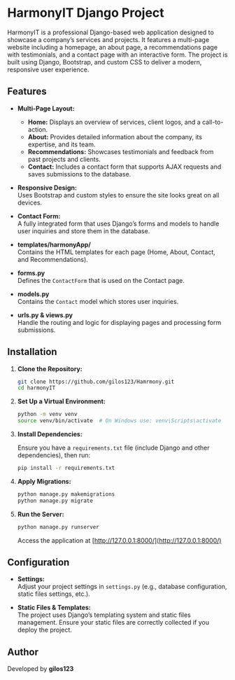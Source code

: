 
# HarmonyIT Django Project

HarmonyIT is a professional Django-based web application designed to showcase a company’s services and projects. It features a multi-page website including a homepage, an about page, a recommendations page with testimonials, and a contact page with an interactive form. The project is built using Django, Bootstrap, and custom CSS to deliver a modern, responsive user experience.

## Features

- **Multi-Page Layout:**  
  - **Home:** Displays an overview of services, client logos, and a call-to-action.
  - **About:** Provides detailed information about the company, its expertise, and its team.
  - **Recommendations:** Showcases testimonials and feedback from past projects and clients.
  - **Contact:** Includes a contact form that supports AJAX requests and saves submissions to the database.

- **Responsive Design:**  
  Uses Bootstrap and custom styles to ensure the site looks great on all devices.

- **Contact Form:**  
  A fully integrated form that uses Django’s forms and models to handle user inquiries and store them in the database.

- **templates/harmonyApp/**  
  Contains the HTML templates for each page (Home, About, Contact, and Recommendations).

- **forms.py**  
  Defines the `ContactForm` that is used on the Contact page.

- **models.py**  
  Contains the `Contact` model which stores user inquiries.

- **urls.py & views.py**  
  Handle the routing and logic for displaying pages and processing form submissions.

## Installation

1. **Clone the Repository:**

   ```bash
   git clone https://github.com/gilos123/Hamrmony.git
   cd harmonyIT
   ```

2. **Set Up a Virtual Environment:**

   ```bash
   python -m venv venv
   source venv/bin/activate  # On Windows use: venv\Scripts\activate
   ```

3. **Install Dependencies:**

   Ensure you have a `requirements.txt` file (include Django and other dependencies), then run:

   ```bash
   pip install -r requirements.txt
   ```

4. **Apply Migrations:**

   ```bash
   python manage.py makemigrations
   python manage.py migrate
   ```

5. **Run the Server:**

   ```bash
   python manage.py runserver
   ```

   Access the application at [http://127.0.0.1:8000/](http://127.0.0.1:8000/)

## Configuration

- **Settings:**  
  Adjust your project settings in `settings.py` (e.g., database configuration, static files settings, etc.).

- **Static Files & Templates:**  
  The project uses Django’s templating system and static files management. Ensure your static files are correctly collected if you deploy the project.


## Author

Developed by **gilos123**

